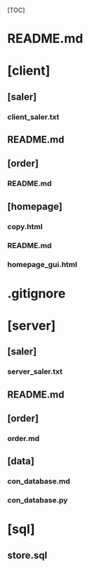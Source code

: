 [TOC]
# README.md
# [client]
## [saler]
### client_saler.txt
## README.md
## [order]
### README.md
## [homepage]
### copy.html
### README.md
### homepage_gui.html
# .gitignore
# [server]
## [saler]
### server_saler.txt
## README.md
## [order]
### order.md
## [data]
### con_database.md
### con_database.py
# [sql]
## store.sql
